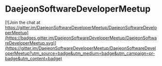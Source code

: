 # DaejeonSoftwareDeveloperMeetup

[![Join the chat at https://gitter.im/DaejeonSoftwareDeveloperMeetup/DaejeonSoftwareDeveloperMeetup](https://badges.gitter.im/DaejeonSoftwareDeveloperMeetup/DaejeonSoftwareDeveloperMeetup.svg)](https://gitter.im/DaejeonSoftwareDeveloperMeetup/DaejeonSoftwareDeveloperMeetup?utm_source=badge&utm_medium=badge&utm_campaign=pr-badge&utm_content=badge)